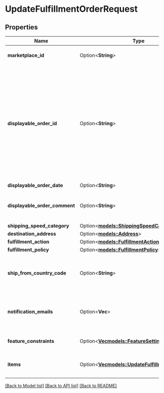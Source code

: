# UpdateFulfillmentOrderRequest

## Properties

Name | Type | Description | Notes
------------ | ------------- | ------------- | -------------
**marketplace_id** | Option<**String**> | The marketplace the fulfillment order is placed against. | [optional]
**displayable_order_id** | Option<**String**> | A fulfillment order identifier that the seller creates. This value displays as the order identifier in recipient-facing materials such as the outbound shipment packing slip. The value of `DisplayableOrderId` should match the order identifier that the seller provides to the recipient. The seller can use the `SellerFulfillmentOrderId` for this value or they can specify an alternate value if they want the recipient to reference an alternate order identifier. | [optional]
**displayable_order_date** | Option<**String**> | Date timestamp | [optional]
**displayable_order_comment** | Option<**String**> | Order-specific text that appears in recipient-facing materials such as the outbound shipment packing slip. | [optional]
**shipping_speed_category** | Option<[**models::ShippingSpeedCategory**](ShippingSpeedCategory.md)> |  | [optional]
**destination_address** | Option<[**models::Address**](Address.md)> |  | [optional]
**fulfillment_action** | Option<[**models::FulfillmentAction**](FulfillmentAction.md)> |  | [optional]
**fulfillment_policy** | Option<[**models::FulfillmentPolicy**](FulfillmentPolicy.md)> |  | [optional]
**ship_from_country_code** | Option<**String**> | The two-character country code for the country from which the fulfillment order ships. Must be in ISO 3166-1 alpha-2 format. | [optional]
**notification_emails** | Option<**Vec<String>**> | A list of email addresses that the seller provides that are used by Amazon to send ship-complete notifications to recipients on behalf of the seller. | [optional]
**feature_constraints** | Option<[**Vec<models::FeatureSettings>**](FeatureSettings.md)> | A list of features and their fulfillment policies to apply to the order. | [optional]
**items** | Option<[**Vec<models::UpdateFulfillmentOrderItem>**](UpdateFulfillmentOrderItem.md)> | An array of fulfillment order item information for updating a fulfillment order. | [optional]

[[Back to Model list]](../README.md#documentation-for-models) [[Back to API list]](../README.md#documentation-for-api-endpoints) [[Back to README]](../README.md)



